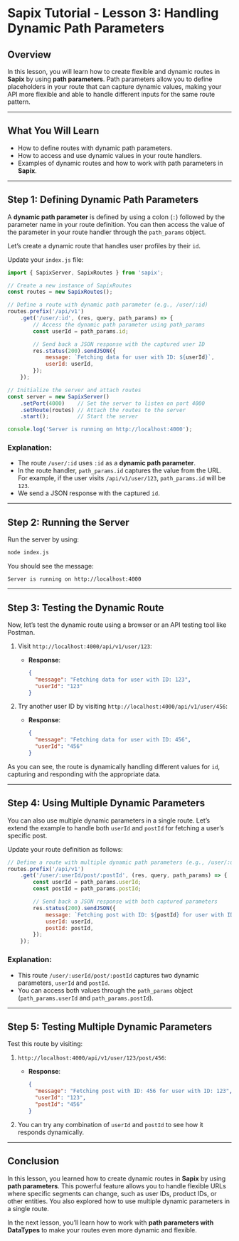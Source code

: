 # **Sapix Tutorial - Lesson 3: Handling Dynamic Path Parameters**

## **Overview**

In this lesson, you will learn how to create flexible and dynamic routes in **Sapix** by using **path parameters**. Path parameters allow you to define placeholders in your route that can capture dynamic values, making your API more flexible and able to handle different inputs for the same route pattern.

---

## **What You Will Learn**

- How to define routes with dynamic path parameters.
- How to access and use dynamic values in your route handlers.
- Examples of dynamic routes and how to work with path parameters in **Sapix**.

---

## **Step 1: Defining Dynamic Path Parameters**

A **dynamic path parameter** is defined by using a colon (`:`) followed by the parameter name in your route definition. You can then access the value of the parameter in your route handler through the `path_params` object.

Let’s create a dynamic route that handles user profiles by their `id`.

Update your `index.js` file:

```javascript
import { SapixServer, SapixRoutes } from 'sapix';

// Create a new instance of SapixRoutes
const routes = new SapixRoutes();

// Define a route with dynamic path parameter (e.g., /user/:id)
routes.prefix('/api/v1')
    .get('/user/:id', (res, query, path_params) => {
        // Access the dynamic path parameter using path_params
        const userId = path_params.id;

        // Send back a JSON response with the captured user ID
        res.status(200).sendJSON({
            message: `Fetching data for user with ID: ${userId}`,
            userId: userId,
        });
    });

// Initialize the server and attach routes
const server = new SapixServer()
    .setPort(4000)    // Set the server to listen on port 4000
    .setRoute(routes) // Attach the routes to the server
    .start();         // Start the server

console.log('Server is running on http://localhost:4000');
```

### **Explanation**:
- The route `/user/:id` uses `:id` as a **dynamic path parameter**.
- In the route handler, `path_params.id` captures the value from the URL. For example, if the user visits `/api/v1/user/123`, `path_params.id` will be `123`.
- We send a JSON response with the captured `id`.

---

## **Step 2: Running the Server**

Run the server by using:

```bash
node index.js
```

You should see the message:

```
Server is running on http://localhost:4000
```

---

## **Step 3: Testing the Dynamic Route**

Now, let’s test the dynamic route using a browser or an API testing tool like Postman.

1. Visit `http://localhost:4000/api/v1/user/123`:
   - **Response**:
     ```json
     {
       "message": "Fetching data for user with ID: 123",
       "userId": "123"
     }
     ```

2. Try another user ID by visiting `http://localhost:4000/api/v1/user/456`:
   - **Response**:
     ```json
     {
       "message": "Fetching data for user with ID: 456",
       "userId": "456"
     }
     ```

As you can see, the route is dynamically handling different values for `id`, capturing and responding with the appropriate data.

---

## **Step 4: Using Multiple Dynamic Parameters**

You can also use multiple dynamic parameters in a single route. Let’s extend the example to handle both `userId` and `postId` for fetching a user’s specific post.

Update your route definition as follows:

```javascript
// Define a route with multiple dynamic path parameters (e.g., /user/:userId/post/:postId)
routes.prefix('/api/v1')
    .get('/user/:userId/post/:postId', (res, query, path_params) => {
        const userId = path_params.userId;
        const postId = path_params.postId;

        // Send back a JSON response with both captured parameters
        res.status(200).sendJSON({
            message: `Fetching post with ID: ${postId} for user with ID: ${userId}`,
            userId: userId,
            postId: postId,
        });
    });
```

### **Explanation**:
- This route `/user/:userId/post/:postId` captures two dynamic parameters, `userId` and `postId`.
- You can access both values through the `path_params` object (`path_params.userId` and `path_params.postId`).

---

## **Step 5: Testing Multiple Dynamic Parameters**

Test this route by visiting:

1. `http://localhost:4000/api/v1/user/123/post/456`:
   - **Response**:
     ```json
     {
       "message": "Fetching post with ID: 456 for user with ID: 123",
       "userId": "123",
       "postId": "456"
     }
     ```

2. You can try any combination of `userId` and `postId` to see how it responds dynamically.

---

## **Conclusion**

In this lesson, you learned how to create dynamic routes in **Sapix** by using **path parameters**. This powerful feature allows you to handle flexible URLs where specific segments can change, such as user IDs, product IDs, or other entities. You also explored how to use multiple dynamic parameters in a single route.

In the next lesson, you’ll learn how to work with **path parameters with DataTypes** to make your routes even more dynamic and flexible.

